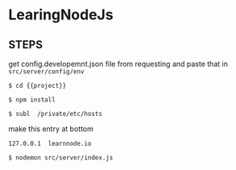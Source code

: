 # LearingNodeJs

## STEPS

get config.developemnt.json file from requesting and paste that in `src/server/config/env` 


`$ cd {{project}}`

`$ npm install`

`$ subl  /private/etc/hosts`

make this entry at bottom

`127.0.0.1	learnnode.io`

`$ nodemon src/server/index.js` 
